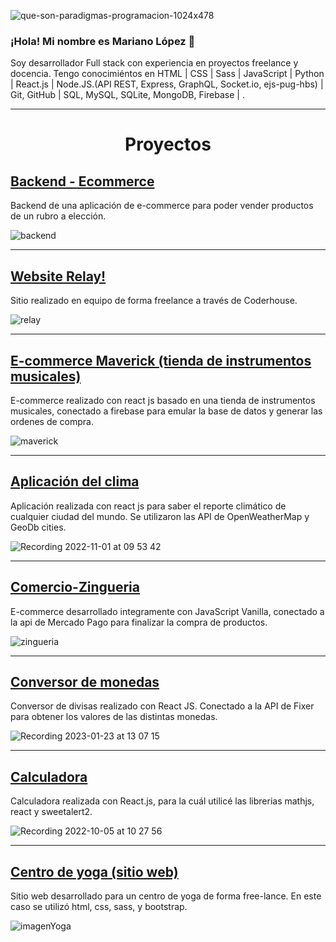 ![que-son-paradigmas-programacion-1024x478](https://user-images.githubusercontent.com/105325211/185148385-7b4275a7-61fd-4e4a-8a68-ece323e097c0.jpg)





### ¡Hola! Mi nombre es Mariano López 👋

Soy desarrollador Full stack con experiencia en proyectos freelance y docencia. 
Tengo conocimiéntos en HTML | CSS | Sass | JavaScript | Python | React.js | Node.JS.(API REST, Express, GraphQL, Socket.io, ejs-pug-hbs) | Git, GitHub | SQL, MySQL, SQLite, MongoDB, Firebase | .

<hr/>

<h1 align="center"> Proyectos </h1>

## <a href="https://github.com/marianohlopez/backend-ecommerce" target="_blank">Backend - Ecommerce</a>

Backend de una aplicación de e-commerce para poder vender productos de un rubro a elección.

![backend](https://github.com/marianohlopez/marianohlopez/assets/105325211/04015115-6fd5-4c28-b037-2ab5232cbf22)

<hr/>

## <a href="https://github.com/marianohlopez/relay" target="_blank">Website Relay!</a>

Sitio realizado en equipo de forma freelance a través de Coderhouse.

![relay](https://github.com/marianohlopez/marianohlopez/assets/105325211/edec6d99-34b0-4095-b9be-c3f09230b565)

<hr/>

## <a href="https://github.com/marianohlopez/Ecommerce-Lopez" target="_blank">E-commerce Maverick (tienda de instrumentos musicales)</a>

E-commerce realizado con react js basado en una tienda de instrumentos musicales, conectado a firebase para emular la base de datos y generar las ordenes de compra.

![maverick](https://github.com/marianohlopez/marianohlopez/assets/105325211/b87e1925-f98f-4f36-ba6a-6843897971cc)

<hr/>

## <a href="https://github.com/marianohlopez/weather-app" target="_blank">Aplicación del clima</a>

Aplicación realizada con react js para saber el reporte climático de cualquier ciudad del mundo. Se utilizaron las API de OpenWeatherMap y GeoDb cities.

![Recording 2022-11-01 at 09 53 42](https://user-images.githubusercontent.com/105325211/199241260-7f6f01f9-c07c-4ba9-859b-a9e7028b339b.gif)

<hr/>

## <a href="https://github.com/marianohlopez/Comercio-Zingueria" target="_blank">Comercio-Zingueria</a>

E-commerce desarrollado integramente con JavaScript Vanilla, conectado a la api de Mercado Pago para finalizar la compra de productos.

![zingueria](https://github.com/marianohlopez/marianohlopez/assets/105325211/24b31e30-b72d-457e-b5ee-82634f23e912)

<hr/>

## <a href="https://github.com/marianohlopez/currency-converter" target="_blank">Conversor de monedas</a>

Conversor de divisas realizado con React JS. Conectado a la API de Fixer para obtener los valores de las distintas monedas.

![Recording 2023-01-23 at 13 07 15](https://user-images.githubusercontent.com/105325211/214098125-b7f0143b-d611-4412-96a6-70151b258c61.gif)

<hr/>

## <a href="https://github.com/marianohlopez/calculadora-react" target="_blank">Calculadora</a>

Calculadora realizada con React.js, para la cuál utilicé las librerias mathjs, react y sweetalert2.

![Recording 2022-10-05 at 10 27 56](https://user-images.githubusercontent.com/105325211/194073116-56b1603d-f7b6-44a1-90e3-53a9df120dfb.gif)

<hr/>

## <a href="https://github.com/marianohlopez/Proyecto-web" target="_blank">Centro de yoga (sitio web)</a>

Sitio web desarrollado para un centro de yoga de forma free-lance. En este caso se utilizó html, css, sass, y bootstrap.

![imagenYoga](https://user-images.githubusercontent.com/105325211/195097308-9f7c8bdf-8ef9-445a-a889-f3893f44fd9c.jpg)

<!--
**marianohlopez/marianohlopez** is a ✨ _special_ ✨ repository because its `README.md` (this file) appears on your GitHub profile.

Here are some ideas to get you started:

- 🔭 I’m currently working on ...
- 🌱 I’m currently learning ...
- 👯 I’m looking to collaborate on ...
- 🤔 I’m looking for help with ...
- 💬 Ask me about ...
- 📫 How to reach me: ...
- 😄 Pronouns: ...
- ⚡ Fun fact: ...
-->
